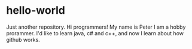 # hello-world
Just another repository.
Hi programmers! My name is Peter I am a hobby prorammer.
I'd like to learn java, c# and c++, and now I learn about how github works.
